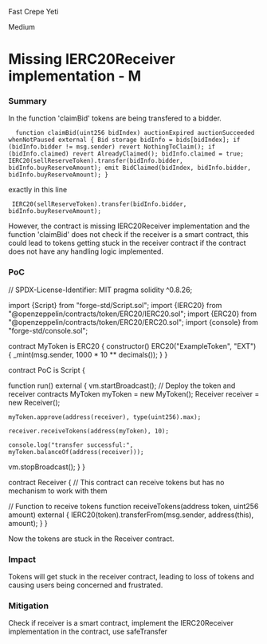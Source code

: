 Fast Crepe Yeti

Medium

# Missing IERC20Receiver implementation - M

### Summary

In the function 'claimBid' tokens are being transfered to a bidder. 

`  function claimBid(uint256 bidIndex) auctionExpired auctionSucceeded whenNotPaused external {
    Bid storage bidInfo = bids[bidIndex];
    if (bidInfo.bidder != msg.sender) revert NothingToClaim();
    if (bidInfo.claimed) revert AlreadyClaimed();
    bidInfo.claimed = true;
    IERC20(sellReserveToken).transfer(bidInfo.bidder, bidInfo.buyReserveAmount);
    emit BidClaimed(bidIndex, bidInfo.bidder, bidInfo.buyReserveAmount);
  }`

exactly in this line 

` IERC20(sellReserveToken).transfer(bidInfo.bidder, bidInfo.buyReserveAmount);`

However, the contract is missing IERC20Receiver implementation and the function 'claimBid' does not check if the receiver is a smart contract, this could lead to tokens getting stuck in the receiver contract if the contract does not have any handling logic implemented.

### PoC

// SPDX-License-Identifier: MIT
pragma solidity ^0.8.26;

import {Script} from "forge-std/Script.sol";
import {IERC20} from "@openzeppelin/contracts/token/ERC20/IERC20.sol";
import {ERC20} from "@openzeppelin/contracts/token/ERC20/ERC20.sol";
import {console} from "forge-std/console.sol";

contract MyToken is ERC20 {
    constructor() ERC20("ExampleToken", "EXT") {
        _mint(msg.sender, 1000 * 10 ** decimals());
    }
}

contract PoC is Script {

  function run() external {
  vm.startBroadcast();
    // Deploy the token and receiver contracts
    MyToken myToken = new MyToken();
    Receiver receiver = new Receiver();

    myToken.approve(address(receiver), type(uint256).max);

    receiver.receiveTokens(address(myToken), 10);

    console.log("transfer successful:", myToken.balanceOf(address(receiver)));

  vm.stopBroadcast();
  }
}

contract Receiver {
  // This contract can receive tokens but has no mechanism to work with them

  // Function to receive tokens
  function receiveTokens(address token, uint256 amount) external {
      IERC20(token).transferFrom(msg.sender, address(this), amount);
  }
}


Now the tokens are stuck in the Receiver contract.

### Impact

Tokens will get stuck in the receiver contract, leading to loss of tokens and causing users being concerned and frustrated.


### Mitigation

Check if receiver is a smart contract, implement the IERC20Receiver implementation in the contract, use safeTransfer

